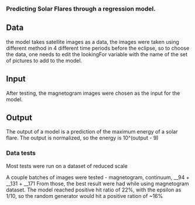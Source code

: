 ### Predicting Solar Flares through a regression model.

## Data
the model takes satellite images as a data, the images were taken using different method in 4 different time periods before the eclipse, so to choose the data, one needs to edit the lookingFor variable with the name of the set of pictures to add to the model.

## Input
After testing, the magnetogram images were chosen as the input for the model.

## Output
The output of a model is a prediction of the maximum energy of a solar flare.
The output is normalized, so the energy is 10^(output - 9)

### Data tests
Most tests were run on a dataset of reduced scale

A couple batches of images were tested - magnetogram, continuum, __94 + __131 + __171
From those, the best result were had while using magnetogram dataset.
The model reached positive hit ratio of 22%, with the epsilon as 1/10, so the random generator would hit a positive ration of ~16%
